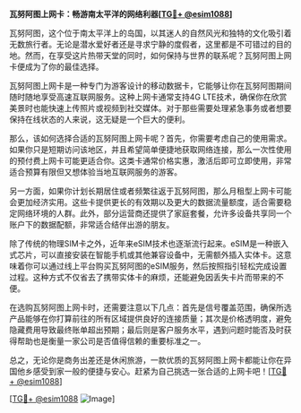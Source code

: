**瓦努阿图上网卡：畅游南太平洋的网络利器[[TG💪+ @esim1088](https://t.me/s/esim1088)]**

瓦努阿图，这个位于南太平洋上的岛国，以其迷人的自然风光和独特的文化吸引着无数旅行者。无论是潜水爱好者还是寻求宁静的度假者，这里都是不可错过的目的地。然而，在享受这片热带天堂的同时，如何保持与世界的联系呢？瓦努阿图上网卡便成为了你的最佳选择。

瓦努阿图上网卡是一种专门为游客设计的移动数据卡，它能够让你在瓦努阿图期间随时随地享受高速互联网服务。这种上网卡通常支持4G LTE技术，确保你在欣赏美景时也能快速上传照片或视频到社交媒体。对于那些需要处理紧急事务或者想要保持在线状态的人来说，这无疑是一个巨大的便利。

那么，该如何选择合适的瓦努阿图上网卡呢？首先，你需要考虑自己的使用需求。如果你只是短期访问该地区，并且希望简单便捷地获取网络连接，那么一次性使用的预付费上网卡可能更适合你。这类卡通常价格实惠，激活后即可立即使用，非常适合预算有限但又想体验当地互联网服务的游客。

另一方面，如果你计划长期居住或者频繁往返于瓦努阿图，那么月租型上网卡可能会更加经济实用。这些卡提供更长的有效期以及更大的数据流量额度，适合需要稳定网络环境的人群。此外，部分运营商还提供了家庭套餐，允许多设备共享同一个账户下的数据配额，非常适合结伴出游的朋友。

除了传统的物理SIM卡之外，近年来eSIM技术也逐渐流行起来。eSIM是一种嵌入式芯片，可以直接安装在智能手机或其他兼容设备中，无需额外插入实体卡。这意味着你可以通过线上平台购买瓦努阿图的eSIM服务，然后按照指引轻松完成设置过程。这种方式不仅省去了携带实体卡的麻烦，还能避免因丢失卡片而带来的不便。

在选购瓦努阿图上网卡时，还需要注意以下几点：首先是信号覆盖范围，确保所选产品能够在你打算前往的所有区域提供良好的连接质量；其次是价格透明度，避免隐藏费用导致最终账单超出预期；最后则是客户服务水平，遇到问题时能否及时获得帮助也是衡量一家公司是否值得信赖的重要标准之一。

总之，无论你是商务出差还是休闲旅游，一款优质的瓦努阿图上网卡都能让你在异国他乡感受到家一般的便捷与安心。赶紧为自己挑选一张合适的上网卡吧！[[TG💪+ @esim1088](https://t.me/s/esim1088)]

[[TG💪+ @esim1088](https://t.me/s/esim1088) ![Image](https://i.postimg.cc/4NQfJmqS/Snipaste-2025-05-13-00-14-12.png)]